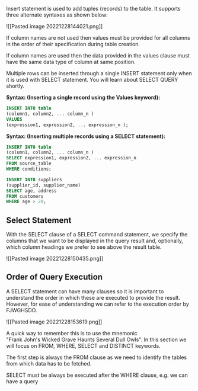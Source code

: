Insert statement is used to add tuples (records) to the table. It supports three alternate syntaxes as shown below:

![[Pasted image 20221228144021.png]]

If column names are not used then values must be provided for all columns in the order of their specification during table creation.

If column names are used then the data provided in the values clause must have the same data type of column at same position.

Multiple rows can be inserted through a single INSERT statement only when it is used with SELECT statement. You will learn about SELECT QUERY shortly.

**Syntax: (Inserting a single record using the Values keyword):**

```sql
INSERT INTO table  
(column1, column2, ... column_n )  
VALUES  
(expression1, expression2, ... expression_n );   
```

**Syntax: (Inserting multiple records using a SELECT statement):**

```sql
INSERT INTO table  
(column1, column2, ... column_n )  
SELECT expression1, expression2, ... expression_n  
FROM source_table  
WHERE conditions;  
```

```sql
INSERT INTO suppliers  
(supplier_id, supplier_name)  
SELECT age, address  
FROM customers  
WHERE age > 20;  
```

## Select Statement

With the SELECT clause of a SELECT command statement, we specify the columns that we want to be displayed in the query result and, optionally, which column headings we prefer to see above the result table.

![[Pasted image 20221228150435.png]]

## Order of Query Execution

A SELECT statement can have many clauses so it is important to understand the order in which these are executed to provide the result. However, for ease of understanding we can refer to the execution order by FJWGHSDO.

![[Pasted image 20221228153619.png]]

A quick way to remember this is to use the mnemonic "Frank John's Wicked Grave Haunts Several Dull Owls". In this section we will focus on FROM, WHERE, SELECT and DISTINCT keywords.

The first step is always the FROM clause as we need to identify the tables from which data has to be fetched.

SELECT must be always be executed after the WHERE clause, e.g. we can have a query